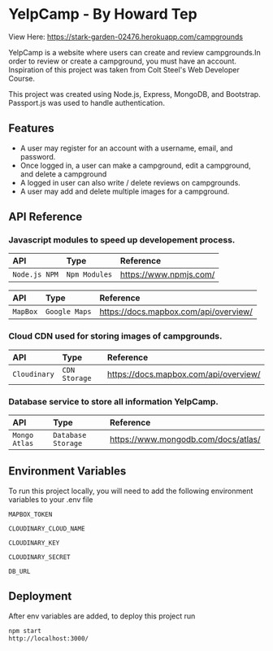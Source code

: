 # YelpCamp - By Howard Tep

View Here: https://stark-garden-02476.herokuapp.com/campgrounds

YelpCamp is a website where users can create and review campgrounds.In order to review or create a campground, you must have an account. Inspiration of this project was taken from Colt Steel's Web Developer Course.

This project was created using Node.js, Express, MongoDB, and Bootstrap. Passport.js was used to handle authentication.

## Features

- A user may register for an account with a username, email, and password.
- Once logged in, a user can make a campground, edit a campground, and delete a campground
- A logged in user can also write / delete reviews on campgrounds.
- A user may add and delete multiple images for a campground.
## API Reference

### Javascript modules to speed up developement process.

| API | Type     | Reference              |
| :-------- | :------- | :------------------------- |
| `Node.js NPM` | `Npm Modules` | https://www.npmjs.com/ |

| API | Type     | Reference              |
| :-------- | :------- | :------------------------- |
| `MapBox` | `Google Maps` | https://docs.mapbox.com/api/overview/ |\

### Cloud CDN used for storing images of campgrounds.

| API | Type     | Reference                      |
| :-------- | :------- | :-------------------------------- |
| `Cloudinary`      | `CDN Storage` | https://docs.mapbox.com/api/overview/ |


### Database service to store all information YelpCamp.

| API | Type     | Reference                      |
| :-------- | :------- | :-------------------------------- |
| `Mongo Atlas`      | `Database Storage` | https://www.mongodb.com/docs/atlas/ |

## Environment Variables

To run this project locally, you will need to add the following environment variables to your .env file

`MAPBOX_TOKEN`

`CLOUDINARY_CLOUD_NAME`

`CLOUDINARY_KEY`

`CLOUDINARY_SECRET`

`DB_URL`
## Deployment

After env variables are added, to deploy this project run

```bash
npm start
http://localhost:3000/
```